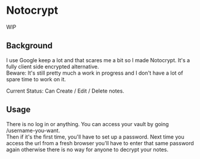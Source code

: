 # Notocrypt

WIP

## Background

I use Google keep a lot and that scares me a bit so I made Notocrypt. It's a fully client side encrypted alternative.  
Beware: It's still pretty much a work in progress and I don't have a lot of spare time to work on it.  

Current Status: Can Create / Edit / Delete notes.

## Usage

There is no log in or anything. You can access your vault by going /username-you-want.  
Then if it's the first time, you'll have to set up a password. Next time you access the url from a fresh browser you'll have to enter that same password again otherwise there is no way for anyone to decrypt your notes.
